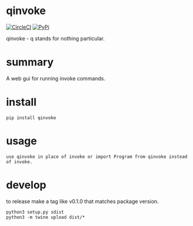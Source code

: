 # qinvoke
[![CircleCI](https://circleci.com/gh/hydiant/qinvoke.svg?style=shield)](https://circleci.com/gh/hydiant/qinvoke)
[![PyPi](https://badge.fury.io/py/qinvoke.svg)](https://badge.fury.io/py/qinvoke)

qinvoke - q stands for nothing particular.

# summary
A web gui for running invoke commands.

# install
    pip install qinvoke

# usage
    use qinvoke in place of invoke or import Program from qinvoke instead of invoke.

# develop
to release make a tag like v0.1.0 that matches package version.

    python3 setup.py sdist
    python3 -m twine upload dist/*

